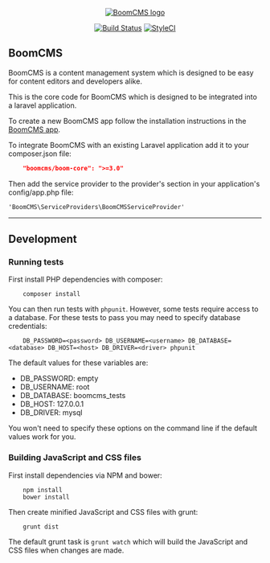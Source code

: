 <p align="center">
    <a href="https://www.boomcms.net" target="_blank">
        <img src="https://www.boomcms.net/vendor/boomcms/boom-core/img/logo.png" alt="BoomCMS logo">
    </a>
</p>

<p align="center">
    <a href="https://travis-ci.org/boomcms/boom-core"><img src="https://travis-ci.org/boomcms/boom-core.svg?branch=master" alt="Build Status"></a>
    <a href="https://styleci.io/repos/25917795"><img src="https://styleci.io/repos/25917795/shield" alt="StyleCI"></a>
</p>

## BoomCMS

BoomCMS is a content management system which is designed to be easy for content editors and developers alike.

This is the core code for BoomCMS which is designed to be integrated into a laravel application.

To create a new BoomCMS app follow the installation instructions in the [BoomCMS app](https://github.com/boomcms/boomcms).

To integrate BoomCMS with an existing Laravel application add it to your composer.json file:

```json
    "boomcms/boom-core": ">=3.0"
```

Then add the service provider to the provider's section in your application's config/app.php file:

```
'BoomCMS\ServiceProviders\BoomCMSServiceProvider'
```

---

## Development

### Running tests

First install PHP dependencies with composer:

```
    composer install
```

You can then run tests with `phpunit`. However, some tests require access to a database. For these tests to pass you may need to specify database credentials:

```
    DB_PASSWORD=<password> DB_USERNAME=<username> DB_DATABASE=<database> DB_HOST=<host> DB_DRIVER=<driver> phpunit
```

The default values for these variables are:

 * DB_PASSWORD: empty
 * DB_USERNAME: root
 * DB_DATABASE: boomcms_tests
 * DB_HOST: 127.0.0.1
 * DB_DRIVER: mysql
 
 You won't need to specify these options on the command line if the default values work for you.
 

### Building JavaScript and CSS files

First install dependencies via NPM and bower:

```
    npm install
    bower install
```

Then create minified JavaScript and CSS files with grunt:

```
    grunt dist
```

The default grunt task is `grunt watch` which will build the JavaScript and CSS files when changes are made.
